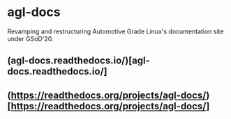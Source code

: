 # agl-docs
Revamping and restructuring Automotive Grade Linux's documentation site under GSoD'20.

## (agl-docs.readthedocs.io/)[agl-docs.readthedocs.io/]
## (https://readthedocs.org/projects/agl-docs/)[https://readthedocs.org/projects/agl-docs/]